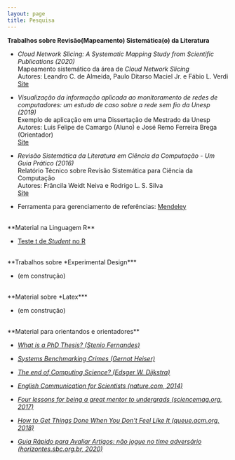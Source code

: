```yaml
---
layout: page
title: Pesquisa
---
```


<!---
<br/>
**Oportunidades**

* Proposta de projetos de pesquisa ou desenvolvimento tecnológico <br/>
  Prazo para manifestação de interesse: 05/07/2020 <br/>
  [Site](https://pdmjr.github.io/pesquisa/oportunidades)
-->

**Trabalhos sobre Revisão(Mapeamento) Sistemática(o) da Literatura**

* *Cloud Network Slicing: A Systematic Mapping Study from Scientific Publications (2020)* <br/>
  Mapeamento sistemático da área de *Cloud Network Slicing* <br/>
  Autores: Leandro C. de Almeida, Paulo Ditarso Maciel Jr. e Fábio L. Verdi <br/>
  [Site](https://arxiv.org/abs/2004.13675)

* *Visualização da informação aplicada ao monitoramento de redes de computadores: um estudo de caso sobre a rede sem fio da Unesp (2019)* <br/>
  Exemplo de aplicação em uma Dissertação de Mestrado da Unesp <br/>
  Autores: Luis Felipe de Camargo (Aluno) e José Remo Ferreira Brega (Orientador) <br/>
  [Site](https://repositorio.unesp.br/handle/11449/183374)
  
* *Revisão Sistemática da Literatura em Ciência da Computação -­ Um Guia Prático (2016)* <br/>
  Relatório Técnico sobre Revisão Sistemática para Ciência da Computação <br/>
  Autores: Frâncila Weidt Neiva e Rodrigo L. S. Silva <br/>
  [Site](https://bit.ly/2VvLu5Q)

* Ferramenta para gerenciamento de referências: [Mendeley](http://www.mendely.com)

<br/>
**Material na Linguagem R**

* [Teste t de *Student* no R](http://rstudio-pubs-static.s3.amazonaws.com/408638_6679293d4c7a415eaebe00faa3aea0cb.html)

<br/>
**Trabalhos sobre *Experimental Design***

* (em construção)

<br/>
**Material sobre *Latex***

* (em construção)

<br/>
**Material para orientandos e orientadores**

* *[What is a PhD Thesis? (Stenio Fernandes)](https://www.steniofernandes.com/miscellaneous/whatisaphdthesis)*

* *[Systems Benchmarking Crimes (Gernot Heiser)](https://www.cse.unsw.edu.au/~gernot/benchmarking-crimes.html)*

* *[The end of Computing Science? (Edsger W. Dijkstra)](https://www.cs.utexas.edu/users/EWD/transcriptions/EWD13xx/EWD1304.html)*

* *[English Communication for Scientists (nature.com, 2014)](https://www.nature.com/scitable/ebooks/english-communication-for-scientists-14053993/contents/)*

* *[Four lessons for being a great mentor to undergrads (sciencemag.org, 2017)](https://www.sciencemag.org/careers/2017/11/four-lessons-being-great-mentor-undergrads?fbclid=IwAR3sNN8d2tY6QaiwqrpRs9VPJonfeLzLS43MQeXemZ0esIyYnBPtvWOTOGk)*

* *[How to Get Things Done When You Don't Feel Like It (queue.acm.org, 2018)](https://queue.acm.org/detail.cfm?id=3280677)*

* *[Guia Rápido para Avaliar Artigos: não jogue no time adversário (horizontes.sbc.org.br, 2020)](http://horizontes.sbc.org.br/index.php/2021/01/guia-rapido-para-avaliar-artigos-nao-jogue-no-time-adversario/)*
